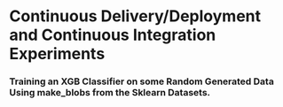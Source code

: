 # Continuous Delivery/Deployment and Continuous Integration Experiments

### Training an XGB Classifier on some Random Generated Data Using make_blobs from the Sklearn Datasets. 
